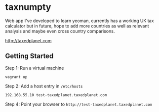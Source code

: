 taxnumpty
=========

Web app I've developed to learn yeoman, currently has a working UK tax 
calculator but in future, hope to add more countries as well as relevant 
analysis and maybe even cross country comparisons.

http://taxedplanet.com

## Getting Started
Step 1: Run a virtual machine

    vagrant up

Step 2: Add a host entry in `/etc/hosts`

    192.168.55.10 test-taxedplanet.taxedplanet.com

Step 4: Point your browser to `http://test-taxedplanet.taxedplanet.com`
